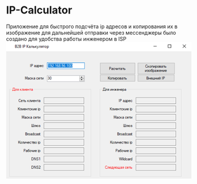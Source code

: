 # IP-Calculator
Приложение для быстрого подсчёта ip адресов и копирования их в изображение для дальнейшей отправки через мессенджеры было создано для удобства работы инженером в ISP
![Image alt](https://github.com/tetyorkin/IP-Calculator/blob/master/WindowsFormsApp1/one.png)
